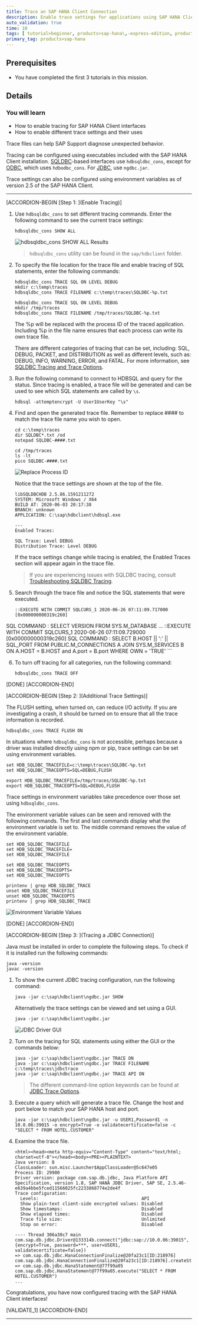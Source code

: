 ```yaml
---
title: Trace an SAP HANA Client Connection
description: Enable trace settings for applications using SAP HANA Client interfaces.
auto_validation: true
time: 10
tags: [ tutorial>beginner, products>sap-hana\,-express-edition, products>sap-hana-cloud]
primary_tag: products>sap-hana
---
```


## Prerequisites
 - You have completed the first 3 tutorials in this mission.

## Details
### You will learn
  - How to enable tracing for SAP HANA Client interfaces
  - How to enable different trace settings and their uses

Trace files can help SAP Support diagnose unexpected behavior.

Tracing can be configured using executables included with the SAP HANA Client installation.  [SQLDBC](https://help.sap.com/viewer/f1b440ded6144a54ada97ff95dac7adf/latest/en-US/0c20691739094593855ece908b4a3cde.html)-based interfaces use `hdbsqldbc_cons`, except for [ODBC](https://help.sap.com/viewer/f1b440ded6144a54ada97ff95dac7adf/latest/en-US/35368f78f6884b019caee12c125b255a.html), which uses `hdbodbc_cons`.  For [JDBC](https://help.sap.com/viewer/f1b440ded6144a54ada97ff95dac7adf/latest/en-US/4033f8e603504c0faf305ab77627af03.html), use `ngdbc.jar`.   

Trace settings can also be configured using environment variables as of version 2.5 of the SAP HANA Client.  

---

[ACCORDION-BEGIN [Step 1: ](Enable Tracing)]

1. Use `hdbsqldbc_cons` to set different tracing commands. Enter the following command to see the current trace settings:  

    ```Shell
    hdbsqldbc_cons SHOW ALL
    ```

    ![hdbsqldbc_cons SHOW ALL Results](ShowAllResults.png)  

    > `hdbsqldbc_cons` utility can be found in the `sap/hdbclient` folder.  


2. To specify the file location for the trace file and enable tracing of SQL statements, enter the following commands:

    ```Shell (Microsoft Windows)
    hdbsqldbc_cons TRACE SQL ON LEVEL DEBUG
    mkdir c:\temp\traces
    hdbsqldbc_cons TRACE FILENAME c:\temp\traces\SQLDBC-%p.txt
    ```

    ```Shell (Linux or Mac)
    hdbsqldbc_cons TRACE SQL ON LEVEL DEBUG
    mkdir /tmp/traces
    hdbsqldbc_cons TRACE FILENAME /tmp/traces/SQLDBC-%p.txt
    ```

    The %p will be replaced with the process ID of the traced application. Including %p in the file name ensures that each process can write its own trace file.

    There are different categories of tracing that can be set, including:  SQL, DEBUG, PACKET, and DISTRIBUTION as well as different levels, such as:  DEBUG, INFO, WARNING, ERROR, and FATAL.  For more information, see [SQLDBC Tracing and Trace Options](https://help.sap.com/viewer/f1b440ded6144a54ada97ff95dac7adf/latest/en-US/57e04b844d9f40d0bd5ca90f72629255.html).

3. Run the following command to connect to HDBSQL and query for the status.  Since tracing is enabled, a trace file will be generated and can be used to see which SQL statements are called by `\s`.

    ```Shell
    hdbsql -attemptencrypt -U User1UserKey "\s"
    ```

4. Find and open the generated trace file.  Remember to replace #### to match the trace file name you wish to open.

    ```Shell (Microsoft Windows)
    cd c:\temp\traces
    dir SQLDBC*.txt /od
    notepad SQLDBC-####.txt
    ```

    ```Shell (Linux or Mac)
    cd /tmp/traces
    ls -lt
    pico SQLDBC-####.txt
    ```
    ![Replace Process ID](ReplaceProcessID.png)

    Notice that the trace settings are shown at the top of the file.  

    ```
    libSQLDBCHDB 2.5.86.1591211272
    SYSTEM: Microsoft Windows / X64
    BUILD AT: 2020-06-03 20:17:38
    BRANCH: unknown
    APPLICATION: C:\sap\hdbclient\hdbsql.exe

    ---
    Enabled Traces:

    SQL Trace: Level DEBUG
    Distribution Trace: Level DEBUG
    ```

    If the trace settings change while tracing is enabled, the Enabled Traces section will appear again in the trace file.  

    >If you are experiencing issues with SQLDBC tracing, consult  [Troubleshooting SQLDBC Tracing](https://help.sap.com/viewer/f1b440ded6144a54ada97ff95dac7adf/latest/en-US/a1327e58f7c44d9e83972e6ea818dbe9.html).

5.  Search through the trace file and notice the SQL statements that were executed.

    ```
    ::EXECUTE WITH COMMIT SQLCURS_1 2020-06-26 07:11:09.717000 [0x000000000319c260]
SQL COMMAND : SELECT VERSION FROM SYS.M_DATABASE
    ...
    ::EXECUTE WITH COMMIT SQLCURS_1 2020-06-26 07:11:09.729000 [0x000000000319c260]
SQL COMMAND : SELECT B.HOST || ':' || SQL_PORT FROM PUBLIC.M_CONNECTIONS A JOIN SYS.M_SERVICES B   ON A.HOST = B.HOST and A.port = B.port   WHERE OWN = 'TRUE'
    ```


6. To turn off tracing for all categories, run the following command:

    ```Shell
    hdbsqldbc_cons TRACE OFF
    ```

[DONE]
[ACCORDION-END]

[ACCORDION-BEGIN [Step 2: ](Additional Trace Settings)]

The FLUSH setting, when turned on, can reduce I/O activity.  If you are investigating a crash, it should be turned on to ensure that all the trace information is recorded.

```Shell
hdbsqldbc_cons TRACE FLUSH ON
```

In situations where `hdbsqldbc_cons` is not accessible, perhaps because a driver was installed directly using npm or pip, trace settings can be set using environment variables.

```Shell (Windows)
set HDB_SQLDBC_TRACEFILE=c:\temp\traces\SQLDBC-%p.txt
set HDB_SQLDBC_TRACEOPTS=SQL=DEBUG,FLUSH
```

```Shell (Linux or Mac)
export HDB_SQLDBC_TRACEFILE=/tmp/traces/SQLDBC-%p.txt
export HDB_SQLDBC_TRACEOPTS=SQL=DEBUG,FLUSH
```

Trace settings in environment variables take precedence over those set using `hdbsqldbc_cons`.

The environment variable values can be seen and removed with the following commands.  The first and last commands display what the environment variable is set to. The middle command removes the value of the environment variable.

```Shell (Windows)
set HDB_SQLDBC_TRACEFILE
set HDB_SQLDBC_TRACEFILE=
set HDB_SQLDBC_TRACEFILE

set HDB_SQLDBC_TRACEOPTS
set HDB_SQLDBC_TRACEOPTS=
set HDB_SQLDBC_TRACEOPTS
```

```Shell (Linux or Mac)
printenv | grep HDB_SQLDBC_TRACE
unset HDB_SQLDBC_TRACEFILE
unset HDB_SQLDBC_TRACEOPTS
printenv | grep HDB_SQLDBC_TRACE
```

  ![Environment Variable Values](EnvironmentVariable.png)

[DONE]
[ACCORDION-END]


[ACCORDION-BEGIN [Step 3: ](Tracing a JDBC Connection)]

Java must be installed in order to complete the following steps. To check if it is installed run the following commands:
```Shell
java -version
javac -version
```

1. To show the current JDBC tracing configuration, run the following command:

    ```Shell
    java -jar c:\sap\hdbclient\ngdbc.jar SHOW
    ```

    Alternatively the trace settings can be viewed and set using a GUI.

    ```Shell
    java -jar c:\sap\hdbclient\ngdbc.jar
    ```

    ![JDBC Driver GUI](JDBC_GUI.png)

2. Turn on the tracing for SQL statements using either the GUI or the commands below:

    ```Shell
    java -jar c:\sap\hdbclient\ngdbc.jar TRACE ON
    java -jar c:\sap\hdbclient\ngdbc.jar TRACE FILENAME c:\temp\traces\jdbctrace
    java -jar c:\sap\hdbclient\ngdbc.jar TRACE API ON
    ```

    >The different command-line option keywords can be found at [JDBC Trace Options](https://help.sap.com/viewer/f1b440ded6144a54ada97ff95dac7adf/latest/en-US/4033f8e603504c0faf305ab77627af03.html).

3.  Execute a query which will generate a trace file.  Change the host and port below to match your SAP HANA host and port.

    ```Shell
    java -jar c:\sap\hdbclient\ngdbc.jar -u USER1,Password1 -n 10.0.06:39015 -o encrypt=True -o validatecertificate=false -c "SELECT * FROM HOTEL.CUSTOMER"
    ```

4.  Examine the trace file.

    ```
    <html><head><meta http-equiv="Content-Type" content="text/html; charset=utf-8"></head><body><PRE><PLAINTEXT>
    Java version: 8
    ClassLoader: sun.misc.Launcher$AppClassLoader@5c647e05
    Process ID: 29900
    Driver version: package com.sap.db.jdbc, Java Platform API Specification, version 1.8, SAP HANA JDBC Driver, SAP SE, 2.5.46-e639a4bbe5fced11566025fc2233868774e2de4f
    Trace configuration:
      Levels:                                       API
      Show plain-text client-side encrypted values: Disabled
      Show timestamps:                              Disabled
      Show elapsed times:                           Disabled
      Trace file size:                              Unlimited
      Stop on error:                                Disabled

    ---- Thread 306a30c7 main
    com.sap.db.jdbc.Driver@133314b.connect("jdbc:sap://10.0.06:39015", {encrypt=True, password=***, user=USER1, validatecertificate=false})
    => com.sap.db.jdbc.HanaConnectionFinalize@20fa23c1[ID:218976]
    com.sap.db.jdbc.HanaConnectionFinalize@20fa23c1[ID:218976].createStatement()
    => com.sap.db.jdbc.HanaStatement@77f99a05
    com.sap.db.jdbc.HanaStatement@77f99a05.execute("SELECT * FROM HOTEL.CUSTOMER")
    ...
    ```

Congratulations, you have now configured tracing with the SAP HANA Client interfaces!

[VALIDATE_1]
[ACCORDION-END]


---
